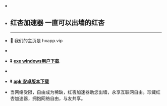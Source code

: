 - 
- ## 红杏加速器    一直可以出墙的红杏 #
  - - - -
-  👀 我们的主页是 hxapp.vip
-  
- **:arrow_double_down: [exe windows用户下载](https://hxapp.vip/hxapp.zip)**
- 
- **:arrow_double_down: [apk 安卓版本下载](https://hxapp.vip/hxapp.apk)**

- 当网络受限，自由成为稀缺，红杏加速器助您出墙，永享互联网自由。珍藏红杏加速器，拥抱网络自由，与友共享。

<!---
Hongxinvpn/Hongxinvpn is a ✨ special ✨ repository because its `README.md` (this file) appears on your GitHub profile.
You can click the Preview link to take a look at your changes.
--->
